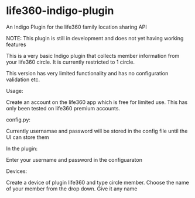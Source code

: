 # life360-indigo-plugin
An Indigo Plugin for the life360 family location sharing API

NOTE: This plugin is still in development and does not yet having working features

This is a very basic Indigo plugin that collects member information from your life360 circle. It is currently restricted to 1 circle. 

This version has very limited functionality and has no configuration validation etc.

Usage:

Create an account on the life360 app which is free for limited use. This has only been tested on life360 premium accounts. 

config.py: 

Currently usernamae and password will be stored in the config file until the UI can store them

In the plugin:

Enter your username and password in the configuaraton

Devices: 

Create a device of plugin life360 and type circle member. Choose the name of your member from the drop down.  Give it any name 
